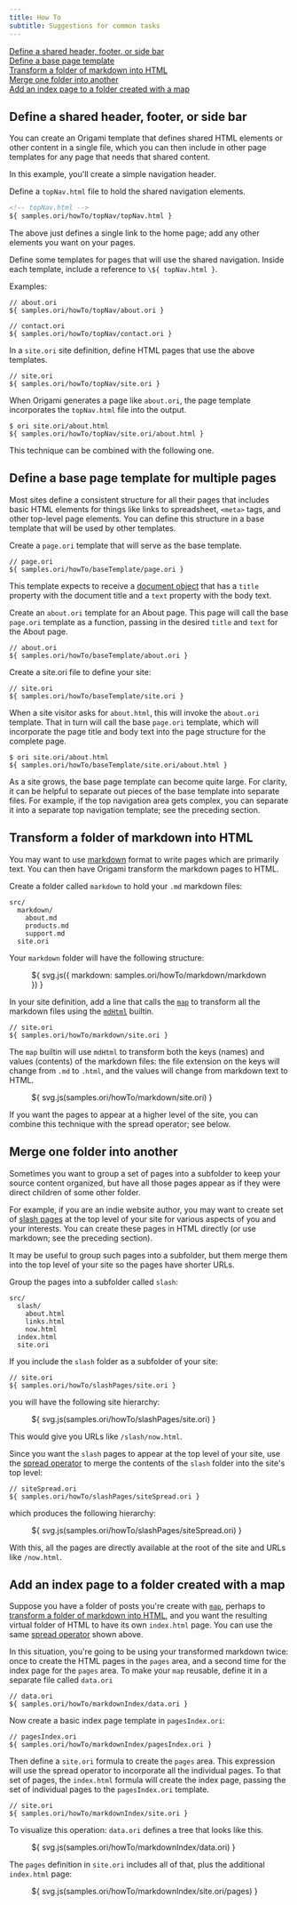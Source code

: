 ```yaml
---
title: How To
subtitle: Suggestions for common tasks
---
```


[Define a shared header, footer, or side bar](#topNav)<br>
[Define a base page template](#baseTemplate)<br>
[Transform a folder of markdown into HTML](#transform-markdown-folder)<br>
[Merge one folder into another](#spread)<br>
[Add an index page to a folder created with a map](#transform-with-index)

<a name="topNav"></a>

## Define a shared header, footer, or side bar

You can create an Origami template that defines shared HTML elements or other content in a single file, which you can then include in other page templates for any page that needs that shared content.

In this example, you'll create a simple navigation header.

<span class="tutorialStep"></span> Define a `topNav.html` file to hold the shared navigation elements.

```html
<!-- topNav.html -->
${ samples.ori/howTo/topNav/topNav.html }
```

The above just defines a single link to the home page; add any other elements you want on your pages.

<span class="tutorialStep"></span> Define some templates for pages that will use the shared navigation. Inside each template, include a reference to `\${ topNav.html }`.

Examples:

```ori
// about.ori
${ samples.ori/howTo/topNav/about.ori }
```

```ori
// contact.ori
${ samples.ori/howTo/topNav/contact.ori }
```

<span class="tutorialStep"></span> In a `site.ori` site definition, define HTML pages that use the above templates.

```ori
// site.ori
${ samples.ori/howTo/topNav/site.ori }
```

When Origami generates a page like `about.ori`, the page template incorporates the `topNav.html` file into the output.

```console
$ ori site.ori/about.html
${ samples.ori/howTo/topNav/site.ori/about.html }
```

This technique can be combined with the following one.

<a name="baseTemplate"></a>

## Define a base page template for multiple pages

Most sites define a consistent structure for all their pages that includes basic HTML elements for things like links to spreadsheet, `<meta>` tags, and other top-level page elements. You can define this structure in a base template that will be used by other templates.

<span class="tutorialStep"></span> Create a `page.ori` template that will serve as the base template.

```ori
// page.ori
${ samples.ori/howTo/baseTemplate/page.ori }
```

This template expects to receive a [document object](documents.html#document-objects) that has a `title` property with the document title and a `text` property with the body text.

<span class="tutorialStep"></span> Create an `about.ori` template for an About page. This page will call the base `page.ori` template as a function, passing in the desired `title` and `text` for the About page.

```ori
// about.ori
${ samples.ori/howTo/baseTemplate/about.ori }
```

<span class="tutorialStep"></span> Create a site.ori file to define your site:

```ori
// site.ori
${ samples.ori/howTo/baseTemplate/site.ori }
```

When a site visitor asks for `about.html`, this will invoke the `about.ori` template. That in turn will call the base `page.ori` template, which will incorporate the page title and body text into the page structure for the complete page.

```console
$ ori site.ori/about.html
${ samples.ori/howTo/baseTemplate/site.ori/about.html }
```

As a site grows, the base page template can become quite large. For clarity, it can be helpful to separate out pieces of the base template into separate files. For example, if the top navigation area gets complex, you can separate it into a separate top navigation template; see the preceding section.

<a name="transform-markdown-folder"></a>

## Transform a folder of markdown into HTML

You may want to use [markdown](https://daringfireball.net/projects/markdown/) format to write pages which are primarily text. You can then have Origami transform the markdown pages to HTML.

<span class="tutorialStep"></span> Create a folder called `markdown` to hold your `.md` markdown files:

```
src/
  markdown/
    about.md
    products.md
    support.md
  site.ori
```

Your `markdown` folder will have the following structure:

<figure>
${ svg.js({
  markdown: samples.ori/howTo/markdown/markdown
}) }
</figure>

<span class="tutorialStep"></span> In your site definition, add a line that calls the [`map`](/builtins/tree/map.html) to transform all the markdown files using the [`mdHtml`](/builtins/origami/mdHtml.html) builtin.

```ori
// site.ori
${ samples.ori/howTo/markdown/site.ori }
```

The `map` builtin will use `mdHtml` to transform both the keys (names) and values (contents) of the markdown files: the file extension on the keys will change from `.md` to `.html`, and the values will change from markdown text to HTML.

<figure>
${ svg.js(samples.ori/howTo/markdown/site.ori) }
</figure>

If you want the pages to appear at a higher level of the site, you can combine this technique with the spread operator; see below.

<a name="spread"></a>

## Merge one folder into another

Sometimes you want to group a set of pages into a subfolder to keep your source content organized, but have all those pages appear as if they were direct children of some other folder.

For example, if you are an indie website author, you may want to create set of [slash pages](https://slashpages.net) at the top level of your site for various aspects of you and your interests. You can create these pages in HTML directly (or use markdown; see the preceding section).

It may be useful to group such pages into a subfolder, but them merge them into the top level of your site so the pages have shorter URLs.

<span class="tutorialStep"></span> Group the pages into a subfolder called `slash`:

```
src/
  slash/
    about.html
    links.html
    now.html
  index.html
  site.ori
```

If you include the `slash` folder as a subfolder of your site:

```ori
// site.ori
${ samples.ori/howTo/slashPages/site.ori }
```

you will have the following site hierarchy:

<figure>
${ svg.js(samples.ori/howTo/slashPages/site.ori) }
</figure>

This would give you URLs like `/slash/now.html`.

<span class="tutorialStep"></span> Since you want the `slash` pages to appear at the top level of your site, use the [spread operator](syntax.html#spread-operator) to merge the contents of the `slash` folder into the site's top level:

```ori
// siteSpread.ori
${ samples.ori/howTo/slashPages/siteSpread.ori }
```

which produces the following hierarchy:

<figure>
${ svg.js(samples.ori/howTo/slashPages/siteSpread.ori) }
</figure>

With this, all the pages are directly available at the root of the site and URLs like `/now.html`.

<a name="transform-with-index"></a>

## Add an index page to a folder created with a map

Suppose you have a folder of posts you're create with [`map`](/builtins/tree/map.html), perhaps to [transform a folder of markdown into HTML](#transform-markdown-folder), and you want the resulting virtual folder of HTML to have its own `index.html` page. You can use the same [spread operator](syntax.html#spread-operator) shown above.

In this situation, you're going to be using your transformed markdown twice: once to create the HTML pages in the `pages` area, and a second time for the index page for the `pages` area. To make your `map` reusable, define it in a separate file called `data.ori`

```ori
// data.ori
${ samples.ori/howTo/markdownIndex/data.ori }
```

Now create a basic index page template in `pagesIndex.ori`:

```ori
// pagesIndex.ori
${ samples.ori/howTo/markdownIndex/pagesIndex.ori }
```

Then define a `site.ori` formula to create the `pages` area. This expression will use the spread operator to incorporate all the individual pages. To that set of pages, the `index.html` formula will create the index page, passing the set of individual pages to the `pagesIndex.ori` template.

```ori
// site.ori
${ samples.ori/howTo/markdownIndex/site.ori }
```

To visualize this operation: `data.ori` defines a tree that looks like this.

<figure>
${ svg.js(samples.ori/howTo/markdownIndex/data.ori) }
</figure>

The `pages` definition in `site.ori` includes all of that, plus the additional `index.html` page:

<figure>
${ svg.js(samples.ori/howTo/markdownIndex/site.ori/pages) }
</figure>
